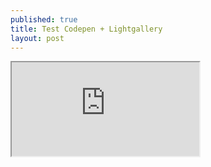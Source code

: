 ```yaml
---
published: true
title: Test Codepen + Lightgallery
layout: post
---
```

<div class="intrinsic-container">
<iframe style="hight=430vh;" src="https://codepen.io/qwzxc129/embed/kXjXkE/?theme-id=dark&default-tab=result&embed-version=2" allowfullscreen></iframe></div>
